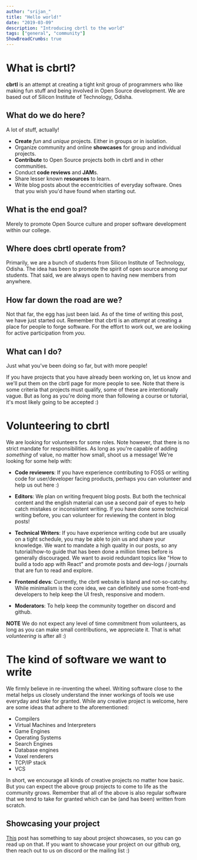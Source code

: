 ```yaml
---
author: "srijan_"
title: "Hello world!"
date: "2019-03-09"
description: "Introducing cbrtl to the world"
tags: ["general", "community"]
ShowBreadCrumbs: true 
---
```


# What is cbrtl?

**cbrtl** is an attempt at creating a tight knit group of programmers who like making fun
stuff and being involved in Open Source development. We are based out of Silicon Institute of
Technology, Odisha.

## What do we do here?
A lot of stuff, actually!

- **Create** *fun* and *unique* projects. Either in groups or in isolation.
- Organize community and online **showcases** for group and individual projects.
- **Contribute** to Open Source projects both in cbrtl and in other communities.
- Conduct **code reviews** and **JAM**s.
- Share lesser known **resources** to learn.
- Write blog posts about the eccentricities of everyday software. Ones that you wish you'd have found
  when starting out.

## What is the end goal?
Merely to promote Open Source culture and proper software development within our college.

## Where does cbrtl operate from?
Primarily, we are a bunch of students from Silicon Institute of Technology, Odisha.
The idea has been to promote the spirit of open source among our students. That said,
we are always open to having new members from anywhere.

## How far down the road are we?
Not that far, the egg has just been laid. As of the time of writing this post, we have just started out. Remember that cbrtl is an *attempt* at creating a place for people to forge software.
For the effort to work out, we are looking for active participation from *you*.

## What can I do?
Just what you've been doing so far, but with more people!

If you have projects that you have already been working on, let us know and we'll put them on the
cbrtl page for more people to see. 
Note that there is some criteria that projects must qualify, some of these are intentionally vague. 
But as long as you're doing more than following a course or tutorial, it's most likely going to be accepted :)

# Volunteering to cbrtl
We are looking for volunteers for some roles.
Note however, that there is no strict mandate for responsibilities.
As long as you're capable of adding *something* of value, no matter how small, shoot us a message!
We're looking for some help with:

- **Code reviewers**: If you have experience contributing to FOSS or writing code for user/developer
  facing products, perhaps you can volunteer and help us out here :)

- **Editors**: We plan on writing frequent blog posts. But both the technical content and the english
  material can use a second pair of eyes to help catch mistakes or inconsistent writing. If you have
  done some technical writing before, you can volunteer for reviewing the content in blog posts!

- **Technical Writers**: If you have experience writing code but are usually on a tight schedule, you
  may be able to join us and share your knowledge. We want to mandate a high quality in our posts, so any
  tutorial/how-to guide that has been done a million times before is generally discouraged. We want
  to avoid redundant topics like "How to build a todo app with React" and promote posts and dev-logs / 
  journals that are fun to read and explore.

- **Frontend devs**: Currently, the cbrtl website is bland and not-so-catchy.
  While minimalism is the core idea, we can definitely use some front-end developers to help keep the UI fresh, responsive and modern.

- **Moderators**: To help keep the community together on discord and github.

**NOTE** We do not expect any level of time commitment from volunteers, as long as you can make small
contributions, we appreciate it. That is what *volunteering* is after all :)

# The kind of software we want to write
We firmly believe in re-inventing the wheel.
Writing software close to the metal helps us closely understand the inner workings of tools we use
everyday and take for granted.
While any creative project is welcome, here are some ideas that adhere to the aforementioned:

- Compilers
- Virtual Machines and Interpreters
- Game Engines
- Operating Systems
- Search Engines
- Database engines
- Voxel renderers
- TCP/IP stack
- VCS

In short, we encourage all kinds of creative projects no matter how basic. But you can expect
the above group projects to come to life as the community grows. Remember that all of the above
is also regular software that we tend to take for granted which can be (and has been) written from scratch.

## Showcasing your project

[This](https://cbrtl.github.io/posts/project-showcase/) post has something to say about project showcases, so you can go read up on that.
If you want to showcase your project on our github org, then reach out to us on discord or the mailing list :)
